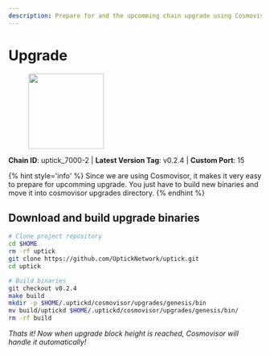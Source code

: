 ```yaml
---
description: Prepare for and the upcomming chain upgrade using Cosmovisor.
---
```


# Upgrade

<figure><img src="https://raw.githubusercontent.com/kj89/testnet_manuals/main/pingpub/logos/uptick.png" width="150" alt=""><figcaption></figcaption></figure>

**Chain ID**: uptick_7000-2 | **Latest Version Tag**: v0.2.4 | **Custom Port**: 15

{% hint style='info' %}
Since we are using Cosmovisor, it makes it very easy to prepare for upcomming upgrade.
You just have to build new binaries and move it into cosmovisor upgrades directory.
{% endhint %}

## Download and build upgrade binaries

```bash
# Clone project repository
cd $HOME
rm -rf uptick
git clone https://github.com/UptickNetwork/uptick.git
cd uptick

# Build binaries
git checkout v0.2.4
make build
mkdir -p $HOME/.uptickd/cosmovisor/upgrades/genesis/bin
mv build/uptickd $HOME/.uptickd/cosmovisor/upgrades/genesis/bin/
rm -rf build
```

*Thats it! Now when upgrade block height is reached, Cosmovisor will handle it automatically!*
